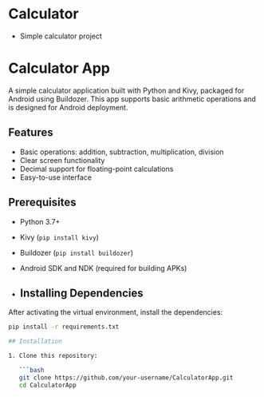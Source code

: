 # Calculator
- Simple calculator project

# Calculator App

A simple calculator application built with Python and Kivy, packaged for Android using Buildozer. This app supports basic arithmetic operations and is designed for Android deployment.

## Features

- Basic operations: addition, subtraction, multiplication, division
- Clear screen functionality
- Decimal support for floating-point calculations
- Easy-to-use interface

## Prerequisites

- Python 3.7+
- Kivy (`pip install kivy`)
- Buildozer (`pip install buildozer`)
- Android SDK and NDK (required for building APKs)

- ## Installing Dependencies

After activating the virtual environment, install the dependencies:

```bash
pip install -r requirements.txt

## Installation

1. Clone this repository:

   ```bash
   git clone https://github.com/your-username/CalculatorApp.git
   cd CalculatorApp
